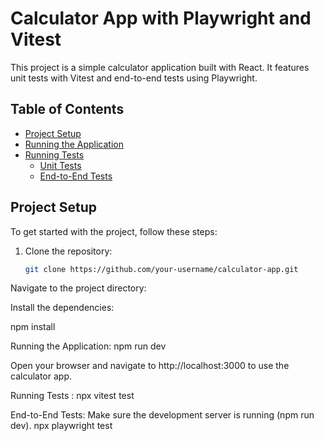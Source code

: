 # Calculator App with Playwright and Vitest

This project is a simple calculator application built with React. It features unit tests with Vitest and end-to-end tests using Playwright.

## Table of Contents

- [Project Setup](#project-setup)
- [Running the Application](#running-the-application)
- [Running Tests](#running-tests)
  - [Unit Tests](#unit-tests)
  - [End-to-End Tests](#end-to-end-tests)

## Project Setup

To get started with the project, follow these steps:

1. Clone the repository:
   ```bash
   git clone https://github.com/your-username/calculator-app.git
Navigate to the project directory:


Install the dependencies:

npm install

Running the Application:
npm run dev

Open your browser and navigate to http://localhost:3000 to use the calculator app.

Running Tests :
npx vitest test

End-to-End Tests:
Make sure the development server is running (npm run dev).
npx playwright test